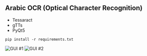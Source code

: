 ## Arabic OCR (Optical Character Recognition)

- Tessaract
- gTTs
- PyQt5

`pip install -r requirements.txt`

![GUI #1](https://i.ibb.co/1sgtDP4/Picture1.png)
![GUI #2](https://i.ibb.co/BBT0ryy/Picture2.png)
